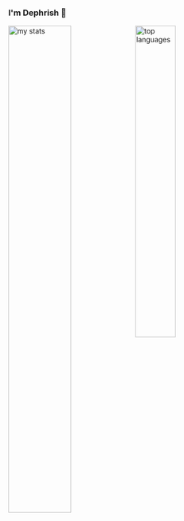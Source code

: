 ### I'm Dephrish 👋

<img alt="my stats" align="left" width="50%" src="https://github-readme-stats.vercel.app/api?username=ngocdunghk15&show_icons=true&theme=tokyonight&rank_icon=github"/>
<img alt="top languages" align="left" width="40%" src="https://github-readme-stats.vercel.app/api/top-langs/?username=ngocdunghk15&theme=tokyonight&layout=compact"/>

<!--
**ngocdunghk15/ngocdunghk15** is a ✨ _special_ ✨ repository because its `README.md` (this file) appears on your GitHub profile.


Here are some ideas to get you started:

- 🔭 I’m currently working on ...
- 🌱 I’m currently learning ...
- 👯 I’m looking to collaborate on ...
- 🤔 I’m looking for help with ...
- 💬 Ask me about ...
- 📫 How to reach me: ...
- 😄 Pronouns: ...
- ⚡ Fun fact: ...
-->
